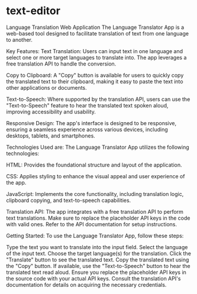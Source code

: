 # text-editor
Language Translation Web Application
The Language Translator App is a web-based tool designed to facilitate translation of text from one language to another. 

Key Features:
Text Translation: Users can input text in one language and select one or more target languages to translate into. The app leverages a free translation API to handle the conversion.

Copy to Clipboard: A "Copy" button is available for users to quickly copy the translated text to their clipboard, making it easy to paste the text into other applications or documents.

Text-to-Speech: Where supported by the translation API, users can use the "Text-to-Speech" feature to hear the translated text spoken aloud, improving accessibility and usability.

Responsive Design: The app's interface is designed to be responsive, ensuring a seamless experience across various devices, including desktops, tablets, and smartphones.

Technologies Used are:
The Language Translator App utilizes the following technologies:

HTML: Provides the foundational structure and layout of the application.

CSS: Applies styling to enhance the visual appeal and user experience of the app.

JavaScript: Implements the core functionality, including translation logic, clipboard copying, and text-to-speech capabilities.

Translation API: The app integrates with a free translation API to perform text translations. Make sure to replace the placeholder API keys in the code with valid ones. Refer to the API documentation for setup instructions.

Getting Started:
To use the Language Translator App, follow these steps:

Type the text you want to translate into the input field.
Select the language of the input text.
Choose the target language(s) for the translation.
Click the "Translate" button to see the translated text.
Copy the translated text using the "Copy" button.
If available, use the "Text-to-Speech" button to hear the translated text read aloud.
Ensure you replace the placeholder API keys in the source code with your actual API keys. Consult the translation API's documentation for details on acquiring the necessary credentials.

